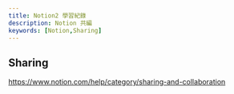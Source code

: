 ```yaml
---
title: Notion2 學習紀錄
description: Notion 共編
keywords: [Notion,Sharing]
---
```


## Sharing
https://www.notion.com/help/category/sharing-and-collaboration
